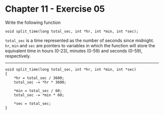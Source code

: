 # Chapter 11 - Exercise 05

Write the following function

```
void split_time(long total_sec, int *hr, int *min, int *sec);
```

`total_sec` is a time represented as the number of seconds since midnight. `hr`, `min` and `sec` are pointers to variables in which the function will store the equivalent time in hours (0-23), minutes (0-59) and seconds (0-59), respectively.

---

```
void split_time(long total_sec, int *hr, int *min, int *sec)
{
    *hr = total_sec / 3600;
    total_sec -= *hr * 3600;

    *min = total_sec / 60;
    total_sec -= *min * 60;

    *sec = total_sec;
}
```
